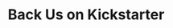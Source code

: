 ---
layout: blog
publisher: Crema.co Blog
originalurl: https://blog.crema.co/back-us-on-kickstarter-b5bd66770319
title: "Back Us on Kickstarter"
snippet: "Greetings from New York City! Yesterday I was at CoffeeCon 2015 here in town to make a big announcement: Cremo.co is launching a Kickstarter campaign. This campaign is about joining together to create the coffee marketplace of the future, and we need your help! Here’s how you can get involved..."
---
